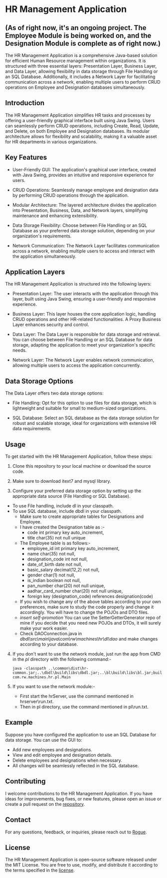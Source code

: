 # HR Management Application
## (As of right now, it's an ongoing project. The Employee Module is being worked on, and the Designation Module is complete as of right now.)

The HR Management Application is a comprehensive Java-based solution for efficient Human Resource management within organizations. It is structured with three essential layers: Presentation Layer, Business Layer, and Data Layer, allowing flexibility in data storage through File Handling or an SQL Database. Additionally, it includes a Network Layer for facilitating communication across a network, enabling multiple users to perform CRUD operations on Employee and Designation databases simultaneously.

## Introduction
The HR Management Application simplifies HR tasks and processes by offering a user-friendly graphical interface built using Java Swing. Users can seamlessly perform CRUD operations, including Create, Read, Update, and Delete, on both Employee and Designation databases. Its modular architecture allows for flexibility and scalability, making it a valuable asset for HR departments in various organizations.

## Key Features
- User-Friendly GUI: The application's graphical user interface, created with Java Swing, provides an intuitive and responsive experience for users.

- CRUD Operations: Seamlessly manage employee and designation data by performing CRUD operations through the application.

- Modular Architecture: The layered architecture divides the application into Presentation, Business, Data, and Network layers, simplifying maintenance and enhancing extensibility.

- Data Storage Flexibility: Choose between File Handling or an SQL Database as your preferred data storage solution, depending on your organization's requirements.

- Network Communication: The Network Layer facilitates communication across a network, enabling multiple users to access and interact with the application simultaneously.

## Application Layers
The HR Management Application is structured into the following layers:

- Presentation Layer: The user interacts with the application through this layer, built using Java Swing, ensuring a user-friendly and responsive experience.

- Business Layer: This layer houses the core application logic, handling CRUD operations and other HR-related functionalities. A Proxy Business Layer enhances security and control.

- Data Layer: The Data Layer is responsible for data storage and retrieval. You can choose between File Handling or an SQL Database for data storage, adapting the application to meet your organization's specific needs.

- Network Layer: The Network Layer enables network communication, allowing multiple users to access the application concurrently.

## Data Storage Options
The Data Layer offers two data storage options:

- File Handling: Opt for this option to use files for data storage, which is lightweight and suitable for small to medium-sized organizations.

- SQL Database: Select an SQL database as the data storage solution for robust and scalable storage, ideal for organizations with extensive HR data requirements.

## Usage
To get started with the HR Management Application, follow these steps:

1. Clone this repository to your local machine or download the source code.

2. Make sure to download itext7 and mysql library.

3. Configure your preferred data storage option by setting up the appropriate data source (File Handling or SQL Database).
- To use File handling, include dl in your classpath.
- To use SQL database, include dbdl in your classpath.
    - Make sure to create appropriate tables for Designations and Employee.
    - I have created the Designation table as :-
         - code int primary key auto_increment,
         - title char(35) not null unique
    - The Employee table is as follows:-
        - employee_id int primary key auto_increment,
        - name char(35) not null,
        - designation_code int not null,
        - date_of_birth date not null,
        - basic_salary decimal(12,2) not null,
        - gender char(1) not null,
        - is_indian boolean not null,
        - pan_number char(20) not null unique,
        - aadhar_card_number char(20) not null unique,
        - foreign key (designation_code) references designation(code)
    - If you wish to change any of the above tables according to your own preferences, make sure to study the code properly and change it accordingly. You will have to change the POJOs and DTO files.
    - *insert self-promotion* You can use the SetterGetterGenerator repo of mine if you decide that you need new POJOs and DTOs, it will surely make your work easier.
    - Check DAOConnection.java in *dbdl\src\main\java\com\rw\machines\hr\dl\dao* and make changes according to your database.

4. If you don't want to use the network module, just run the app from CMD in the *pl* directory with the following command:-
   
   ```
   java -classpath ..\common\dist\hr-common.jar;..\dbdl\build\libs\dbdl.jar;..\bl\build\libs\bl.jar;build\libs\pl.jar;libs\*;..\mysqljar\*;. com.rw.machines.hr.pl.Main

   ```
5. If you want to use the network module:-
   - First start the hrServer, use the command mentioned in hrserver\run.txt.
   - Then in pl directory, use the command mentioned in pl\run.txt.


## Example
Suppose you have configured the application to use an SQL Database for data storage. You can use the GUI to:

- Add new employees and designations.
- View and edit employee and designation details.
- Delete employees and designations when necessary.
- All changes will be seamlessly reflected in the SQL database.

## Contributing
I welcome contributions to the HR Management Application. If you have ideas for improvements, bug fixes, or new features, please open an issue or create a pull request on the [repository](https://github.com/RogueWarrior34/HRManagementApp).

## Contact
For any questions, feedback, or inquiries, please reach out to [Rogue](mailto:adityade343@gmail.com).

## License
The HR Management Application is open-source software released under the MIT License. You are free to use, modify, and distribute it according to the terms specified in the [license](https://github.com/RogueWarrior34/HRManagementApp/blob/main/LICENSE).



